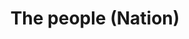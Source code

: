 ---
title: The people (Nation)
description: 'Une sacrée vue sur la place Nation.'
lat: '48.8475227355957'
lon: '2.3970658779144287'
address: 28 Bis Place de la Nation, 75012 Paris, France
website: https://www.thepeoplehostel.com/fr/destinations/paris-nation/
tags: bar vue rooftop terrasse hôtel
---